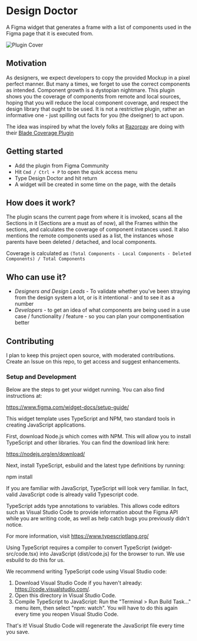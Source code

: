 # Design Doctor

A Figma widget that generates a frame with a list of components used in the Figma page that it is executed from.

![Plugin Cover](https://github.com/abbasdawood/design-doctor/assets/46668006/997f3553-b4da-4451-9297-628daf98c9fe)

## Motivation
As designers, we expect developers to copy the provided Mockup in a pixel perfect manner. But many a times, we forget to use the correct components as intended. Component growth is a dystopian nightmare. This plugin shows you the coverage of components from remote and local sources, hoping that you will reduce the local component coverage, and respect the design library that ought to be used. It is not a restrictive plugin, rather an informative one - just spilling out facts for you (the dseigner) to act upon.

The idea was inspired by what the lovely folks at [Razorpay](https://github.com/razorpay) are doing with their [Blade Coverage Plugin](https://github.com/razorpay/blade/tree/master/packages/plugin-figma-blade-coverage)

## Getting started
- Add the plugin from Figma Community
- Hit `Cmd / Ctrl + P` to open the quick access menu
- Type Design Doctor and hit return
- A widget will be created in some time on the page, with the details

## How does it work?
The plugin scans the current page from where it is invoked, scans all the Sections in it (Sections are a must as of now), all the Frames within the sections, and calculates the coverage of component instances used. It also mentions the remote components used as a list, the instances whose parents have been deleted / detached, and local components.

Coverage is calculated as 
`(Total Components - Local Components - Deleted Components) / Total Components`

## Who can use it?
- *Designers and Design Leads* - To validate whether you've been straying from the design system a lot, or is it intentional - and to see it as a number
- *Developers* - to get an idea of what components are being used in a use case / functionality / feature - so you can plan your componentisation better

## Contributing
I plan to keep this project open source, with moderated contributions. Create an Issue on this repo, to get access and suggest enhancements.

### Setup and Development
Below are the steps to get your widget running. You can also find instructions at:

https://www.figma.com/widget-docs/setup-guide/

This widget template uses TypeScript and NPM, two standard tools in creating JavaScript applications.

First, download Node.js which comes with NPM. This will allow you to install TypeScript and other
libraries. You can find the download link here:

https://nodejs.org/en/download/

Next, install TypeScript, esbuild and the latest type definitions by running:

npm install

If you are familiar with JavaScript, TypeScript will look very familiar. In fact, valid JavaScript code
is already valid Typescript code.

TypeScript adds type annotations to variables. This allows code editors such as Visual Studio Code
to provide information about the Figma API while you are writing code, as well as help catch bugs
you previously didn't notice.

For more information, visit https://www.typescriptlang.org/

Using TypeScript requires a compiler to convert TypeScript (widget-src/code.tsx) into JavaScript (dist/code.js)
for the browser to run. We use esbuild to do this for us.

We recommend writing TypeScript code using Visual Studio code:

1. Download Visual Studio Code if you haven't already: https://code.visualstudio.com/.
2. Open this directory in Visual Studio Code.
3. Compile TypeScript to JavaScript: Run the "Terminal > Run Build Task..." menu item,
   then select "npm: watch". You will have to do this again every time
   you reopen Visual Studio Code.

That's it! Visual Studio Code will regenerate the JavaScript file every time you save.
